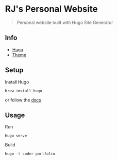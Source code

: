 # RJ's Personal Website

> Personal website built with Hugo Site Generator

## Info

- [Hugo](https://gohugo.io/)
- [Theme](https://themes.gohugo.io/hugo-coder-portfolio/)

## Setup

Install Hugo

```
brew install hugo
```

or follow the [docs](https://gohugo.io/getting-started/installing/)

## Usage

Run

```
hugo serve
```

Build

```
hugo -t coder-portfolio
```